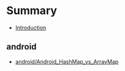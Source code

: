 # Summary

* [Introduction](README.md)

## android

* [android/Android\_HashMap\_vs\_ArrayMap](androidandroid_hashmap_vs_arraymap.md)


